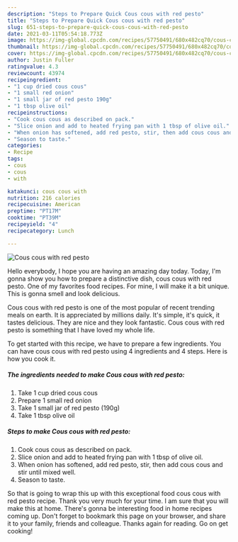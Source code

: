 ```yaml
---
description: "Steps to Prepare Quick Cous cous with red pesto"
title: "Steps to Prepare Quick Cous cous with red pesto"
slug: 651-steps-to-prepare-quick-cous-cous-with-red-pesto
date: 2021-03-11T05:54:18.773Z
image: https://img-global.cpcdn.com/recipes/57750491/680x482cq70/cous-cous-with-red-pesto-recipe-main-photo.jpg
thumbnail: https://img-global.cpcdn.com/recipes/57750491/680x482cq70/cous-cous-with-red-pesto-recipe-main-photo.jpg
cover: https://img-global.cpcdn.com/recipes/57750491/680x482cq70/cous-cous-with-red-pesto-recipe-main-photo.jpg
author: Justin Fuller
ratingvalue: 4.3
reviewcount: 43974
recipeingredient:
- "1 cup dried cous cous"
- "1 small red onion"
- "1 small jar of red pesto 190g"
- "1 tbsp olive oil"
recipeinstructions:
- "Cook cous cous as described on pack."
- "Slice onion and add to heated frying pan with 1 tbsp of olive oil."
- "When onion has softened, add red pesto, stir, then add cous cous and stir until mixed well."
- "Season to taste."
categories:
- Recipe
tags:
- cous
- cous
- with

katakunci: cous cous with 
nutrition: 216 calories
recipecuisine: American
preptime: "PT17M"
cooktime: "PT39M"
recipeyield: "4"
recipecategory: Lunch

---
```



![Cous cous with red pesto](https://img-global.cpcdn.com/recipes/57750491/680x482cq70/cous-cous-with-red-pesto-recipe-main-photo.jpg)

Hello everybody, I hope you are having an amazing day today. Today, I'm gonna show you how to prepare a distinctive dish, cous cous with red pesto. One of my favorites food recipes. For mine, I will make it a bit unique. This is gonna smell and look delicious.



Cous cous with red pesto is one of the most popular of recent trending meals on earth. It is appreciated by millions daily. It's simple, it's quick, it tastes delicious. They are nice and they look fantastic. Cous cous with red pesto is something that I have loved my whole life.


To get started with this recipe, we have to prepare a few ingredients. You can have cous cous with red pesto using 4 ingredients and 4 steps. Here is how you cook it.

<!--inarticleads1-->

##### The ingredients needed to make Cous cous with red pesto:

1. Take 1 cup dried cous cous
1. Prepare 1 small red onion
1. Take 1 small jar of red pesto (190g)
1. Take 1 tbsp olive oil




<!--inarticleads2-->

##### Steps to make Cous cous with red pesto:

1. Cook cous cous as described on pack.
1. Slice onion and add to heated frying pan with 1 tbsp of olive oil.
1. When onion has softened, add red pesto, stir, then add cous cous and stir until mixed well.
1. Season to taste.




So that is going to wrap this up with this exceptional food cous cous with red pesto recipe. Thank you very much for your time. I am sure that you will make this at home. There's gonna be interesting food in home recipes coming up. Don't forget to bookmark this page on your browser, and share it to your family, friends and colleague. Thanks again for reading. Go on get cooking!
